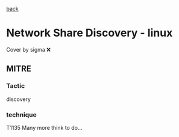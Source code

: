 [back](../index.md)
# Network Share Discovery - linux
Cover by sigma :x: 
## MITRE
### Tactic
discovery
### technique
T1135
Many more think to do...